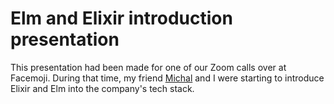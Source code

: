 # Elm and Elixir introduction presentation

This presentation had been made for one of our Zoom calls over at Facemoji. During that time, my friend [Michal](https://github.com/michaljanocko) and I were starting to introduce Elixir and Elm into the company's tech stack.
